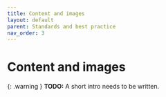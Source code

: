 ```yaml
---
title: Content and images
layout: default
parent: Standards and best practice
nav_order: 3
---
```


# Content and images

{: .warning }
**TODO:**
A short intro needs to be written.
